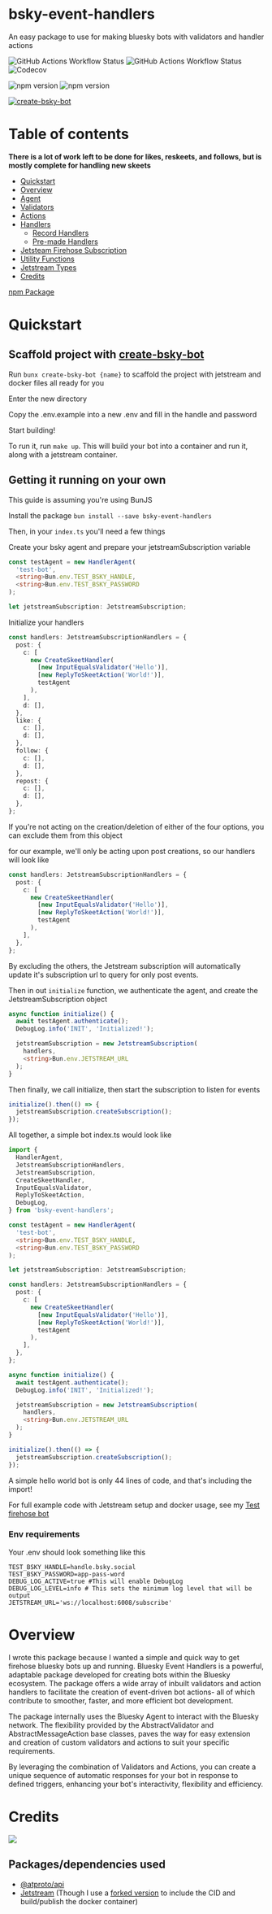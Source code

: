 # bsky-event-handlers


An easy package to use for making bluesky bots with validators and handler actions

![GitHub Actions Workflow Status](https://img.shields.io/github/actions/workflow/status/juni-b-queer/bsky-event-handlers/testandlint.yml?logo=github&label=Tests)
![GitHub Actions Workflow Status](https://img.shields.io/github/actions/workflow/status/juni-b-queer/bsky-event-handlers/semanticversionpublish.yml?logo=github&label=Publish)
![Codecov](https://img.shields.io/codecov/c/github/juni-b-queer/bsky-event-handlers.svg?logo=codecov)

![npm version](https://img.shields.io/npm/v/bsky-event-handlers?logo=npm)
![npm version](https://img.shields.io/npm/dw/bsky-event-handlers?logo=npm)

[![create-bsky-bot](https://img.shields.io/badge/create--bsky--bot-white.svg?logo=npm&color=blue)](https://www.npmjs.com/package/create-bsky-bot)
# Table of contents

**There is a lot of work left to be done for likes, reskeets, and follows, but is mostly complete for handling new
skeets**

- [Quickstart](#quickstart)
- [Overview](#overview)
- [Agent](./src/agent/README.md)
- [Validators](./src/validations/README.md)
- [Actions](./src/actions/README.md)
- [Handlers](./src/handlers/README.md)
    - [Record Handlers](./src/handlers/README.md)
    - [Pre-made Handlers](./src/handlers/premade-handlers/README.md)
- [Jetsteam Firehose Subscription](./src/firehose/README.md)
- [Utility Functions](./src/utils/README.md)
- [Jetstream Types](./src/types/README.md)
- [Credits](#credits)

[npm Package](https://www.npmjs.com/package/bsky-event-handlers)

# Quickstart

## Scaffold project with [create-bsky-bot](https://github.com/juni-b-queer/create-bsky-bot)

Run `bunx create-bsky-bot {name}` to scaffold the project with jetstream and docker files all ready for you

Enter the new directory

Copy the .env.example into a new .env and fill in the handle and password

Start building!

To run it, run `make up`. This will build your bot into a container and run it, along with a jetstream container.

## Getting it running on your own

This guide is assuming you're using BunJS

Install the package
`bun install --save bsky-event-handlers`

Then, in your `index.ts` you'll need a few things

Create your bsky agent and prepare your jetstreamSubscription variable

```typescript
const testAgent = new HandlerAgent(
  'test-bot',
  <string>Bun.env.TEST_BSKY_HANDLE,
  <string>Bun.env.TEST_BSKY_PASSWORD
);

let jetstreamSubscription: JetstreamSubscription;
```

Initialize your handlers

```typescript
const handlers: JetstreamSubscriptionHandlers = {
  post: {
    c: [
      new CreateSkeetHandler(
        [new InputEqualsValidator('Hello')],
        [new ReplyToSkeetAction('World!')],
        testAgent
      ),
    ],
    d: [],
  },
  like: {
    c: [],
    d: [],
  },
  follow: {
    c: [],
    d: [],
  },
  repost: {
    c: [],
    d: [],
  },
};
```

If you're not acting on the creation/deletion of either of the four options, you can exclude them from this object

for our example, we'll only be acting upon post creations, so our handlers will look like

```typescript
const handlers: JetstreamSubscriptionHandlers = {
  post: {
    c: [
      new CreateSkeetHandler(
        [new InputEqualsValidator('Hello')],
        [new ReplyToSkeetAction('World!')],
        testAgent
      ),
    ],
  },
};
```

By excluding the others, the Jetstream subscription will automatically update it's subscription url to query for only
post events.

Then in out `initialize` function, we authenticate the agent, and create the JetstreamSubscription object

```typescript
async function initialize() {
  await testAgent.authenticate();
  DebugLog.info('INIT', 'Initialized!');

  jetstreamSubscription = new JetstreamSubscription(
    handlers,
    <string>Bun.env.JETSTREAM_URL
  );
}
```

Then finally, we call initialize, then start the subscription to listen for events

```typescript
initialize().then(() => {
  jetstreamSubscription.createSubscription();
});
```

All together, a simple bot index.ts would look like

```typescript
import {
  HandlerAgent,
  JetstreamSubscriptionHandlers,
  JetstreamSubscription,
  CreateSkeetHandler,
  InputEqualsValidator,
  ReplyToSkeetAction,
  DebugLog,
} from 'bsky-event-handlers';

const testAgent = new HandlerAgent(
  'test-bot',
  <string>Bun.env.TEST_BSKY_HANDLE,
  <string>Bun.env.TEST_BSKY_PASSWORD
);

let jetstreamSubscription: JetstreamSubscription;

const handlers: JetstreamSubscriptionHandlers = {
  post: {
    c: [
      new CreateSkeetHandler(
        [new InputEqualsValidator('Hello')],
        [new ReplyToSkeetAction('World!')],
        testAgent
      ),
    ],
  },
};

async function initialize() {
  await testAgent.authenticate();
  DebugLog.info('INIT', 'Initialized!');

  jetstreamSubscription = new JetstreamSubscription(
    handlers,
    <string>Bun.env.JETSTREAM_URL
  );
}

initialize().then(() => {
  jetstreamSubscription.createSubscription();
});
```

A simple hello world bot is only 44 lines of code, and that's including the import!

For full example code with Jetstream setup and docker usage, see
my [Test firehose bot](https://github.com/juni-b-queer/test-firehose-bot)

### Env requirements

Your .env should look something like this

```.env
TEST_BSKY_HANDLE=handle.bsky.social
TEST_BSKY_PASSWORD=app-pass-word
DEBUG_LOG_ACTIVE=true #This will enable DebugLog
DEBUG_LOG_LEVEL=info # This sets the minimum log level that will be output
JETSTREAM_URL='ws://localhost:6008/subscribe'
```

# Overview

I wrote this package because I wanted a simple and quick way to get firehose bluesky bots up and running.
Bluesky Event Handlers is a powerful, adaptable package developed for creating bots within the Bluesky ecosystem. The
package offers a wide array of inbuilt validators and action handlers to facilitate the creation of event-driven bot
actions- all of which contribute to smoother, faster, and more efficient bot development.

The package internally uses the Bluesky Agent to interact with the Bluesky network. The flexibility provided by the
AbstractValidator and AbstractMessageAction base classes, paves the way for easy extension and creation of custom
validators and actions to suit your specific requirements.

By leveraging the combination of Validators and Actions, you can create a unique sequence of automatic responses for
your bot in response to defined triggers, enhancing your bot's interactivity, flexibility and efficiency.

# Credits

<a href="https://bsky.app/profile/did:plc:wpp4lklhvmopw6zcy6qb42ru">
		<img src="https://img.shields.io/badge/Juni_on_Bluesky-white.svg?logo=bluesky">
	</a>

## Packages/dependencies used

- [@atproto/api](https://www.npmjs.com/package/@atproto/api)
- [Jetstream](https://github.com/ericvolp12/jetstream) (Though I use
  a [forked version](https://github.com/juni-b-queer/jetstream) to include the CID and build/publish the docker
  container)
